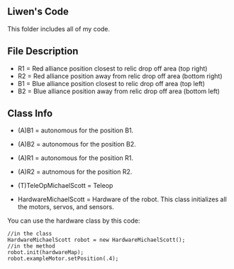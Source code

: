 ## Liwen's Code

This folder includes all of my code. 

## File Description
* R1 = Red alliance position closest to relic drop off area (top right)
* R2 = Red alliance position away from relic drop off area (bottom right)
* B1 = Blue alliance position closest to relic drop off area (top left)
* B2 = Blue alliance position away from relic drop off area (bottom left)

## Class Info
* (A)B1 = autonomous for the position B1.
* (A)B2 = autonomous for the position B2.
* (A)R1 = autonomous for the position R1.
* (A)R2 = autnomous for the position R2.

* (T)TeleOpMichaelScott = Teleop

* HardwareMichaelScott = Hardware of the robot. This class initializes all the motors, servos, and sensors.

You can use the hardware class by this code:
```
//in the class
HardwareMichaelScott robot = new HardwareMichaelScott();
//in the method
robot.init(hardwareMap);
robot.exampleMotor.setPosition(.4);
```
